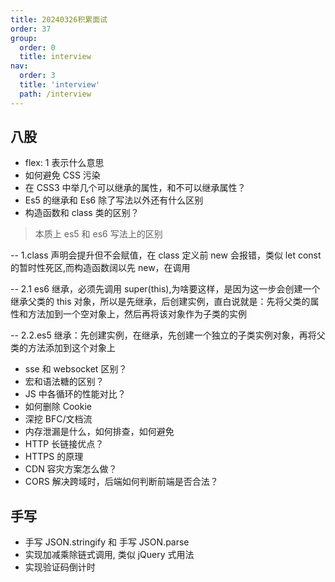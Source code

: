 ```yaml
---
title: 20240326积累面试
order: 37
group:
  order: 0
  title: interview
nav:
  order: 3
  title: 'interview'
  path: /interview
---
```


## 八股

- flex: 1 表示什么意思
- 如何避免 CSS 污染
- 在 CSS3 中举几个可以继承的属性，和不可以继承属性？
- Es5 的继承和 Es6 除了写法以外还有什么区别
- 构造函数和 class 类的区别？

> 本质上 es5 和 es6 写法上的区别

-- 1.class 声明会提升但不会赋值，在 class 定义前 new 会报错，类似 let const 的暂时性死区,而构造函数阔以先 new，在调用

-- 2.1 es6 继承，必须先调用 super(this),为啥要这样，是因为这一步会创建一个继承父类的 this 对象，所以是先继承，后创建实例，直白说就是：先将父类的属性和方法加到一个空对象上，然后再将该对象作为子类的实例

-- 2.2.es5 继承：先创建实例，在继承，先创建一个独立的子类实例对象，再将父类的方法添加到这个对象上

- sse 和 websocket 区别？
- 宏和语法糖的区别？
- JS 中各循环的性能对比？
- 如何删除 Cookie
- 深挖 BFC/文档流
- 内存泄漏是什么，如何排查，如何避免
- HTTP 长链接优点？
- HTTPS 的原理
- CDN 容灾方案怎么做？
- CORS 解决跨域时，后端如何判断前端是否合法？

## 手写

- 手写 JSON.stringify 和 手写 JSON.parse
- 实现加减乘除链式调用, 类似 jQuery 式用法
- 实现验证码倒计时
